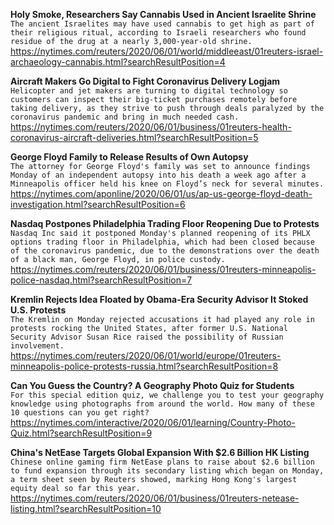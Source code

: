 **Holy Smoke, Researchers Say Cannabis Used in Ancient Israelite Shrine**\
`The ancient Israelites may have used cannabis to get high as part of their religious ritual, according to Israeli researchers who found residue of the drug at a nearly 3,000-year-old shrine.`\
https://nytimes.com/reuters/2020/06/01/world/middleeast/01reuters-israel-archaeology-cannabis.html?searchResultPosition=4

**Aircraft Makers Go Digital to Fight Coronavirus Delivery Logjam**\
`Helicopter and jet makers are turning to digital technology so customers can inspect their big-ticket purchases remotely before taking delivery, as they strive to push through deals paralyzed by the coronavirus pandemic and bring in much needed cash. `\
https://nytimes.com/reuters/2020/06/01/business/01reuters-health-coronavirus-aircraft-deliveries.html?searchResultPosition=5

**George Floyd Family to Release Results of Own Autopsy**\
`The attorney for George Floyd's family was set to announce findings Monday of an independent autopsy into his death a week ago after a Minneapolis officer held his knee on Floyd’s neck for several minutes.`\
https://nytimes.com/aponline/2020/06/01/us/ap-us-george-floyd-death-investigation.html?searchResultPosition=6

**Nasdaq Postpones Philadelphia Trading Floor Reopening Due to Protests**\
`Nasdaq Inc said it postponed Monday's planned reopening of its PHLX options trading floor in Philadelphia, which had been closed because of the coronavirus pandemic, due to the demonstrations over the death of a black man, George Floyd, in police custody.  `\
https://nytimes.com/reuters/2020/06/01/business/01reuters-minneapolis-police-nasdaq.html?searchResultPosition=7

**Kremlin Rejects Idea Floated by Obama-Era Security Advisor It Stoked U.S. Protests**\
`The Kremlin on Monday rejected accusations it had played any role in protests rocking the United States, after former U.S. National Security Advisor Susan Rice raised the possibility of Russian involvement. `\
https://nytimes.com/reuters/2020/06/01/world/europe/01reuters-minneapolis-police-protests-russia.html?searchResultPosition=8

**Can You Guess the Country? A Geography Photo Quiz for Students**\
`For this special edition quiz, we challenge you to test your geography knowledge using photographs from around the world. How many of these 10 questions can you get right?`\
https://nytimes.com/interactive/2020/06/01/learning/Country-Photo-Quiz.html?searchResultPosition=9

**China's NetEase Targets Global Expansion With $2.6 Billion HK Listing**\
`Chinese online gaming firm NetEase plans to raise about $2.6 billion to fund expansion through its secondary listing which began on Monday, a term sheet seen by Reuters showed, marking Hong Kong's largest equity deal so far this year.`\
https://nytimes.com/reuters/2020/06/01/business/01reuters-netease-listing.html?searchResultPosition=10

